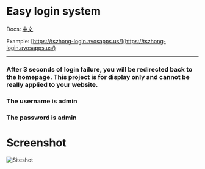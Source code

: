 # Easy login system

Docs: [中文](https://github.com/TszHong0411/Simple-login/blob/main/README_zh.md)

Example: [https://tszhong-login.avosapps.us/](https://tszhong-login.avosapps.us/)

---

### After 3 seconds of login failure, you will be redirected back to the homepage. This project is for display only and cannot be really applied to your website.

### The username is admin
### The password is admin

# Screenshot

![Siteshot](https://cdn.jsdelivr.net/gh/tszhong0411/image/simple-login-siteshot.png)